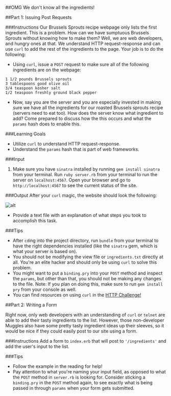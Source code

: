 ##OMG We don't know all the ingredients!

##Part 1: Issuing Post Requests

###Instructions
Our Brussels Sprouts recipe webpage only lists the first ingredient. This is a problem. How can we have sumptuous Brussels Sprouts without knowing how to make them? Well, we are web developers, and hungry ones at that. We understand HTTP request-response and can use `curl` to add the rest of the ingredients to the page. Your job is to do the following:

* Using `curl`, issue a `POST` request to make sure all of the following ingredients are on the webpage:

```
1 1/2 pounds Brussels sprouts
3 tablespoons good olive oil
3/4 teaspoon kosher salt
1/2 teaspoon freshly ground black pepper
```

* Now, say you are the server and you are especially invested in making sure we have all the ingredients for our roasted Brussels sprouts recipe (servers need to eat too). How does the server know what ingredient to add? Come prepared to discuss how the this occurs and what the `params` hash does to enable this.

###Learning Goals
* Utilize `curl` to understand HTTP request-response.
* Understand the `params` hash that is part of web frameworks.

###Input
1. Make sure you have `sinatra` installed by running `gem install sinatra` from your terminal. Run `ruby server.rb` from your terminal to run the server on `localhost:4567`. Open your browser and go to `http://localhost:4567` to see the current status of the site.

###Output
After your `curl` magic, the website should look the following:

![alt](http://i.imgur.com/FCq35i5.png)

* Provide a text file with an explanation of what steps you took to accomplish this task.

###Tips
* After `cd`ing into the project directory, run `bundle` from your terminal to have the right dependencies installed (like the `sinatra` gem, which is what your server is based on).
* You should not be modifying the view file or `ingredients.txt` directly at all. You're an elite hacker and should only be using `curl` to solve this problem.
* You might want to put a `binding.pry` into your `POST` method and inspect the `params`, but other than that, you should not be making any changes to the file. Note: If you plan on doing this, make sure to run `gem install pry` from your console as well.
* You can find resources on using `curl` in the [HTTP Challenge!](https://learn.launchacademy.com/lessons/http-challenge)

##Part 2: Writing a Form

Right now, only web developers with an understanding of `curl` or `telnet` are able to add their tasty ingredients to the list. However, those non-developer Muggles also have some pretty tasty ingredient ideas up their sleeves, so it would be nice if they could easily post to our site using a form.

###Instructions
Add a form to `index.erb` that will post to `'/ingredients'` and add the user's input to the list.

###Tips
* Follow the example in the reading for help!
* Pay attention to what you're naming your input field, as opposed to what the `POST` method in `server.rb` is looking for. Consider sticking a `binding.pry` in the `POST` method again, to see exactly what is being passed in through `params` when your form gets submitted.
